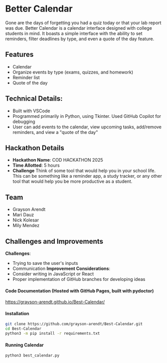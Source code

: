 # Better Calendar
Gone are the days of forgetting you had a quiz today or that your lab report was due.
Better Calendar is a calendar interface designed with college students in mind. It boasts a simple interface with the ability to set reminders, filter deadlines by type, and even a quote of the day feature.

## Features
- Calendar
- Organize events by type (exams, quizzes, and homework)
- Reminder list
- Quote of the day

## Technical Details:
- Built with VSCode
- Programmed primarily in Python, using Tkinter. Used GitHub Copilot for debugging
- User can add events to the calendar, view upcoming tasks, add/remove reminders, and view a "quote of the day"

## Hackathon Details
- **Hackathon Name**: COD HACKATHON 2025
- **Time Allotted**: 5 hours
- **Challenge** Think of some tool that would help you in your school life. This can be something like a reminder app, a study tracker, or any other tool that would help you be more productive as a student.

## Team
- Grayson Arendt
- Mari Dauz
- Nick Kolesar
- Mily Mendez

## Challenges and Improvements
**Challenges**:
- Trying to save the user's inputs
- Communication
**Improvement Considerations**:
- Consider writing in JavaScript or React
- Proper implementation of GitHub branches for developing ideas

#### Code Documentation (Hosted with GitHub Pages, built with pydoctor)
https://grayson-arendt.github.io/Best-Calendar/

#### Installation
```bash
git clone https://github.com/grayson-arendt/Best-Calendar.git
cd Best-Calendar
python3 -m pip install -r requirements.txt
```

#### Running Calendar

```bash
python3 best_calendar.py
```
